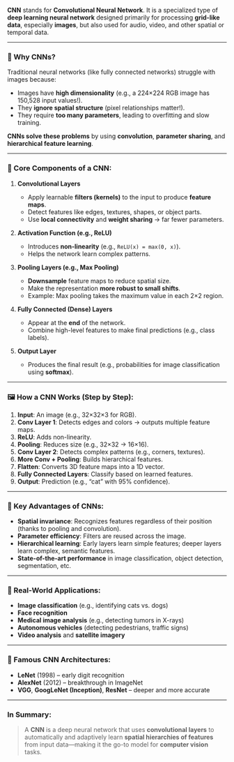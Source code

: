 **CNN** stands for **Convolutional Neural Network**. It is a specialized type of **deep learning neural network** designed primarily for processing **grid-like data**, especially **images**, but also used for audio, video, and other spatial or temporal data.

---

### 🎯 Why CNNs?
Traditional neural networks (like fully connected networks) struggle with images because:
- Images have **high dimensionality** (e.g., a 224×224 RGB image has 150,528 input values!).
- They **ignore spatial structure** (pixel relationships matter!).
- They require **too many parameters**, leading to overfitting and slow training.

**CNNs solve these problems** by using **convolution**, **parameter sharing**, and **hierarchical feature learning**.

---

### 🔑 Core Components of a CNN:

1. **Convolutional Layers**  
   - Apply learnable **filters (kernels)** to the input to produce **feature maps**.
   - Detect features like edges, textures, shapes, or object parts.
   - Use **local connectivity** and **weight sharing** → far fewer parameters.

2. **Activation Function (e.g., ReLU)**  
   - Introduces **non-linearity** (e.g., `ReLU(x) = max(0, x)`).
   - Helps the network learn complex patterns.

3. **Pooling Layers (e.g., Max Pooling)**  
   - **Downsample** feature maps to reduce spatial size.
   - Make the representation **more robust to small shifts**.
   - Example: Max pooling takes the maximum value in each 2×2 region.

4. **Fully Connected (Dense) Layers**  
   - Appear at the **end** of the network.
   - Combine high-level features to make final predictions (e.g., class labels).

5. **Output Layer**  
   - Produces the final result (e.g., probabilities for image classification using **softmax**).

---

### 🖼️ How a CNN Works (Step by Step):

1. **Input**: An image (e.g., 32×32×3 for RGB).
2. **Conv Layer 1**: Detects edges and colors → outputs multiple feature maps.
3. **ReLU**: Adds non-linearity.
4. **Pooling**: Reduces size (e.g., 32×32 → 16×16).
5. **Conv Layer 2**: Detects complex patterns (e.g., corners, textures).
6. **More Conv + Pooling**: Builds hierarchical features.
7. **Flatten**: Converts 3D feature maps into a 1D vector.
8. **Fully Connected Layers**: Classify based on learned features.
9. **Output**: Prediction (e.g., “cat” with 95% confidence).

---

### 🌟 Key Advantages of CNNs:

- **Spatial invariance**: Recognizes features regardless of their position (thanks to pooling and convolution).
- **Parameter efficiency**: Filters are reused across the image.
- **Hierarchical learning**: Early layers learn simple features; deeper layers learn complex, semantic features.
- **State-of-the-art performance** in image classification, object detection, segmentation, etc.

---

### 📌 Real-World Applications:

- **Image classification** (e.g., identifying cats vs. dogs)
- **Face recognition**
- **Medical image analysis** (e.g., detecting tumors in X-rays)
- **Autonomous vehicles** (detecting pedestrians, traffic signs)
- **Video analysis** and **satellite imagery**

---

### 🧠 Famous CNN Architectures:
- **LeNet** (1998) – early digit recognition
- **AlexNet** (2012) – breakthrough in ImageNet
- **VGG**, **GoogLeNet (Inception)**, **ResNet** – deeper and more accurate

---

### In Summary:
> A **CNN** is a deep neural network that uses **convolutional layers** to automatically and adaptively learn **spatial hierarchies of features** from input data—making it the go-to model for **computer vision** tasks.